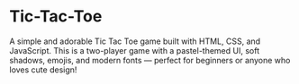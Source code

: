 # Tic-Tac-Toe
A simple and adorable Tic Tac Toe game built with HTML, CSS, and JavaScript. This is a two-player game with a pastel-themed UI, soft shadows, emojis, and modern fonts — perfect for beginners or anyone who loves cute design!
